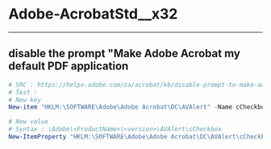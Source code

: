 # Adobe-AcrobatStd__x32

---

## disable the prompt "Make Adobe Acrobat my default PDF application
````ps1
# SRC : https://helpx.adobe.com/ca/acrobat/kb/disable-prompt-to-make-acrobat-my-default.html
# Test :
# New key
New-item "HKLM:\SOFTWARE\Adobe\Adobe Acrobat\DC\AVAlert" -Name cCheckbox -Force

# New value
# Syntax : \Adobe\<ProductName>\<version>\AVAlert\cCheckbox
New-ItemProperty "HKLM:\SOFTWARE\Adobe\Adobe Acrobat\DC\AVAlert\cCheckbox\" -Name iAlwaysEnablePDFMAddin -Value 1 -Type dword -Force
````
